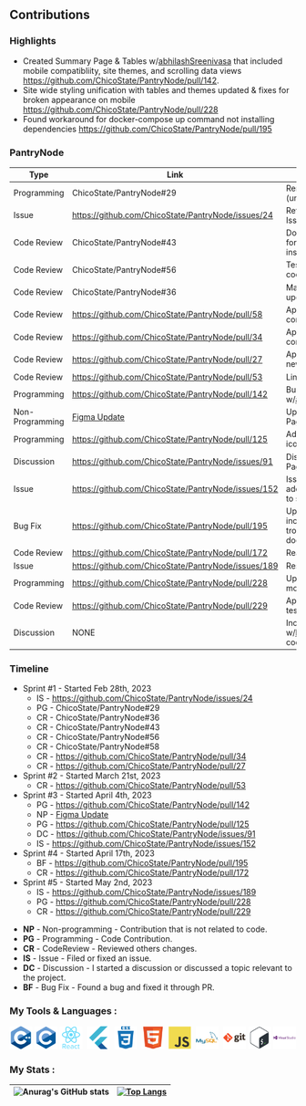 ## Contributions

### Highlights

* Created Summary Page & Tables w/[abhilashSreenivasa](https://github.com/abhilashSreenivasa) that included mobile compatibliity, site themes, and scrolling data views https://github.com/ChicoState/PantryNode/pull/142.
* Site wide styling unification with tables and themes updated & fixes for broken appearance on mobile https://github.com/ChicoState/PantryNode/pull/228
* Found workaround for docker-compose up command not installing dependencies https://github.com/ChicoState/PantryNode/pull/195 

### PantryNode

| Type       | Link                     | Notes                                      |
|------------|--------------------------|--------------------------------------------|
| Programming      | ChicoState/PantryNode#29 | Removed All branding (unneeded after)      | 
| Issue   | https://github.com/ChicoState/PantryNode/issues/24 | Retired Uneeded Issue |
| Code Review| ChicoState/PantryNode#43 | Docker readme formatting/rm old instructions| 
| Code Review| ChicoState/PantryNode#56 | Tested and approved code                   | 
| Code Review| ChicoState/PantryNode#36 | Made suggestions to update readme          |
| Code Review| https://github.com/ChicoState/PantryNode/pull/58 | Approved new contribution policy |
| Code Review | https://github.com/ChicoState/PantryNode/pull/34 | Approved MVP containerizaton | 
| Code Review | https://github.com/ChicoState/PantryNode/pull/27 | Approved, moved to newPR |
| Code Review | https://github.com/ChicoState/PantryNode/pull/53 | Linter issues resovled |
| Programming | https://github.com/ChicoState/PantryNode/pull/142 | Built summary page w/[abhilashSreenivasa](https://github.com/abhilashSreenivasa) |
| Non-Programming | [Figma Update](https://www.figma.com/file/Ioe4ZC15X3NFJMSZPHeuPr/Pantry-Node-team-library?type=design&node-id=0-1&t=hr0ugasbmrFkZ9AQ-0) | Updated Summary Page on Figma |
| Programming | https://github.com/ChicoState/PantryNode/pull/125 | Added MaterialUI icons over emojis |
| Discussion | https://github.com/ChicoState/PantryNode/issues/91 | Discussed Summary Page approach |
| Issue | https://github.com/ChicoState/PantryNode/issues/152 | Issue started for adding backend API to summary |
| Bug Fix | https://github.com/ChicoState/PantryNode/pull/195 | Updated readme to include troubleshooting on docker build bug |
| Code Review | https://github.com/ChicoState/PantryNode/pull/172 | ReadMe updates |
| Issue | https://github.com/ChicoState/PantryNode/issues/189 | Resolved old issue |
| Programming | https://github.com/ChicoState/PantryNode/pull/228 | Updated themes & mobile compatibility |
| Code Review | https://github.com/ChicoState/PantryNode/pull/229 | Approved feed testing |
| Discussion | NONE | Inclass discussions w/[hardikpatil](https://github.com/hardikpatil) with code walkthrough

### Timeline

* Sprint #1 - Started Feb 28th, 2023
  - IS - https://github.com/ChicoState/PantryNode/issues/24
  - PG - ChicoState/PantryNode#29
  - CR - ChicoState/PantryNode#36
  - CR - ChicoState/PantryNode#43
  - CR - ChicoState/PantryNode#56
  - CR - ChicoState/PantryNode#58
  - CR - https://github.com/ChicoState/PantryNode/pull/34
  - CR - https://github.com/ChicoState/PantryNode/pull/27
* Sprint #2 - Started March 21st, 2023
  - CR - https://github.com/ChicoState/PantryNode/pull/53
* Sprint #3 - Started April 4th, 2023
  - PG - https://github.com/ChicoState/PantryNode/pull/142
  - NP - [Figma Update](https://www.figma.com/file/Ioe4ZC15X3NFJMSZPHeuPr/Pantry-Node-team-library?type=design&node-id=0-1&t=hr0ugasbmrFkZ9AQ-0)
  - PG - https://github.com/ChicoState/PantryNode/pull/125
  - DC - https://github.com/ChicoState/PantryNode/issues/91
  - IS - https://github.com/ChicoState/PantryNode/issues/152
* Sprint #4 - Started April 17th, 2023
  - BF - https://github.com/ChicoState/PantryNode/pull/195
  - CR - https://github.com/ChicoState/PantryNode/pull/172
* Sprint #5 - Started May 2nd, 2023
  - IS - https://github.com/ChicoState/PantryNode/issues/189
  - PG - https://github.com/ChicoState/PantryNode/pull/228
  - CR - https://github.com/ChicoState/PantryNode/pull/229

- **NP** - Non-programming - Contribution that is not related to code.
- **PG** - Programming - Code Contribution.
- **CR** - CodeReview - Reviewed others changes.
- **IS** - Issue - Filed or fixed an issue.
- **DC** - Discussion - I started a discussion or discussed a topic relevant to the project.
- **BF** - Bug Fix - Found a bug and fixed it through PR.

### My Tools & Languages :

<div>
  <img src="https://raw.githubusercontent.com/devicons/devicon/1119b9f84c0290e0f0b38982099a2bd027a48bf1/icons/cplusplus/cplusplus-original.svg" title="c++" **alt="c++" width="40" height="40"/>
    <img src="https://raw.githubusercontent.com/devicons/devicon/1119b9f84c0290e0f0b38982099a2bd027a48bf1/icons/c/c-original.svg" title="c" **alt="c" width="40" height="40"/>
  <img src="https://github.com/devicons/devicon/blob/master/icons/react/react-original-wordmark.svg" title="React" alt="React" width="40" height="40"/>&nbsp;
  <img src="https://github.com/devicons/devicon/blob/master/icons/flutter/flutter-original.svg" title="Flutter" alt="Flutter" width="40" height="40"/>&nbsp;
  <img src="https://github.com/devicons/devicon/blob/master/icons/css3/css3-plain-wordmark.svg"  title="CSS3" alt="CSS" width="40" height="40"/>&nbsp;
  <img src="https://github.com/devicons/devicon/blob/master/icons/html5/html5-original.svg" title="HTML5" alt="HTML" width="40" height="40"/>&nbsp;
  <img src="https://github.com/devicons/devicon/blob/master/icons/javascript/javascript-original.svg" title="JavaScript" alt="JavaScript" width="40" height="40"/>&nbsp;
  <img src="https://github.com/devicons/devicon/blob/master/icons/mysql/mysql-original-wordmark.svg" title="MySQL"  alt="MySQL" width="40" height="40"/>&nbsp;
  <img src="https://github.com/devicons/devicon/blob/master/icons/git/git-original-wordmark.svg" title="Git" **alt="Git" width="40" height="40"/>
  <img src="https://raw.githubusercontent.com/devicons/devicon/1119b9f84c0290e0f0b38982099a2bd027a48bf1/icons/bash/bash-original.svg" title="bash" **alt="bash" width="40" height="40"/>
  <img src="https://raw.githubusercontent.com/devicons/devicon/1119b9f84c0290e0f0b38982099a2bd027a48bf1/icons/visualstudio/visualstudio-plain-wordmark.svg" title="Visual Studio" **alt="Visual Studio" width="40" height="40"/>
  
</div>

### My Stats :
![Anurag's GitHub stats](https://github-readme-stats.vercel.app/api?username=decoles&show_icons=true&theme=dracula) | [![Top Langs](https://github-readme-stats.vercel.app/api/top-langs/?username=decoles&layout=compact&theme=dracula)](https://github.com/anuraghazra/github-readme-stats)
:-------------------------:|:-------------------------:

